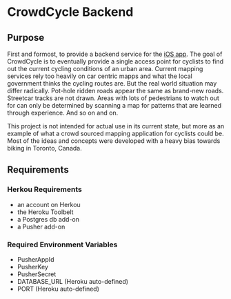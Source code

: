 CrowdCycle Backend
==============

Purpose
------
First and formost, to provide a backend service for the [iOS app](https://github.com/jayanth1991/crowdcycle-iOS).
The goal of CrowdCycle is to eventually provide a single access point for cyclists to find out the current cycling conditions of an urban area. Current mapping services rely too heavily on car centric mapps and what the local government thinks the
cycling routes are. But the real world situation may differ radically. Pot-hole ridden roads appear the same as brand-new roads. Streetcar tracks are not drawn. Areas with lots of pedestrians to watch out for can only be determined by scanning a
map for patterns that are learned through experience. And so on and on.

This project is not intended for actual use in its current state, but more as an example of what a crowd sourced mapping application for cyclists could be. Most of the ideas and concepts were developed with a heavy bias towards biking in
Toronto, Canada.

Requirements
------------
### Herkou Requirements
- an account on Herkou
- the Heroku Toolbelt 
- a Postgres db add-on
- a Pusher add-on

### Required Environment Variables
- PusherAppId
- PusherKey
- PusherSecret
- DATABASE_URL (Heroku auto-defined)
- PORT (Heroku auto-defined)
